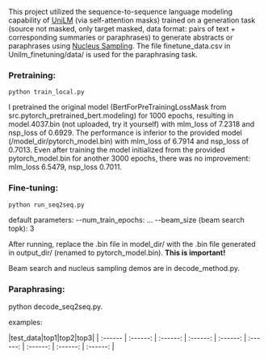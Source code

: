This project utilized the sequence-to-sequence language modeling capability of [UniLM](https://arxiv.org/abs/1905.03197) (via self-attention masks) trained on a generation task (source not masked, only target masked, data format: pairs of text + corresponding summaries or paraphrases) to generate abstracts or paraphrases using [Nucleus Sampling](https://arxiv.org/abs/1904.09751). The file finetune_data.csv in Unilm_finetuning/data/ is used for the paraphrasing task.

### Pretraining:
```
python train_local.py
```
I pretrained the original model (BertForPreTrainingLossMask from src.pytorch_pretrained_bert.modeling) for 1000 epochs, resulting in model.4037.bin (not uploaded, try it yourself) with mlm_loss of 7.2318 and nsp_loss of 0.6929. The performance is inferior to the provided model (/model_dir/pytorch_model.bin) with mlm_loss of 6.7914 and nsp_loss of 0.7013. Even after training the model initialized from the provided pytorch_model.bin for another 3000 epochs, there was no improvement: mlm_loss 6.5479, nsp_loss 0.7011.

### Fine-tuning:
```
python run_seq2seq.py
```
default parameters:
--num_train_epochs: ...
--beam_size (beam search topk): 3

After running, replace the .bin file in model_dir/ with the .bin file generated in output_dir/ (renamed to pytorch_model.bin). **This is important!**

Beam search and nucleus sampling demos are in decode_method.py.

### Paraphrasing:
python decode_seq2seq.py.

examples:

|test_data|top1|top2|top3|
| :------ | :------: | :------: | :------: | :------: | :------: | :------: | :------: | :------: |

